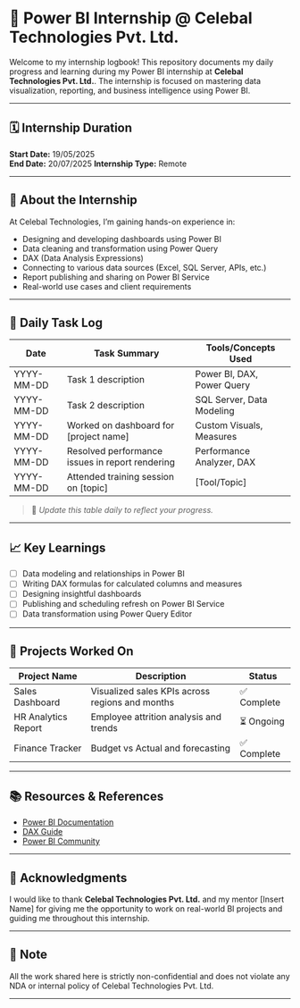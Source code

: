 # 💼 Power BI Internship @ Celebal Technologies Pvt. Ltd.

Welcome to my internship logbook! This repository documents my daily progress and learning during my Power BI internship at **Celebal Technologies Pvt. Ltd.**. The internship is focused on mastering data visualization, reporting, and business intelligence using Power BI.

---

## 🗓️ Internship Duration
**Start Date:** 19/05/2025  
**End Date:** 20/07/2025 
**Internship Type:** Remote 


---

## 📌 About the Internship

At Celebal Technologies, I’m gaining hands-on experience in:

- Designing and developing dashboards using Power BI
- Data cleaning and transformation using Power Query
- DAX (Data Analysis Expressions)
- Connecting to various data sources (Excel, SQL Server, APIs, etc.)
- Report publishing and sharing on Power BI Service
- Real-world use cases and client requirements

---

## 📅 Daily Task Log

| Date       | Task Summary                                     | Tools/Concepts Used            |
|------------|--------------------------------------------------|--------------------------------|
| YYYY-MM-DD | Task 1 description                               | Power BI, DAX, Power Query     |
| YYYY-MM-DD | Task 2 description                               | SQL Server, Data Modeling      |
| YYYY-MM-DD | Worked on dashboard for [project name]           | Custom Visuals, Measures       |
| YYYY-MM-DD | Resolved performance issues in report rendering  | Performance Analyzer, DAX      |
| YYYY-MM-DD | Attended training session on [topic]             | [Tool/Topic]                   |

> 🔁 _Update this table daily to reflect your progress._

---

## 📈 Key Learnings

- [ ] Data modeling and relationships in Power BI
- [ ] Writing DAX formulas for calculated columns and measures
- [ ] Designing insightful dashboards
- [ ] Publishing and scheduling refresh on Power BI Service
- [ ] Data transformation using Power Query Editor

---

## 🧠 Projects Worked On

| Project Name           | Description                                      | Status     |
|------------------------|--------------------------------------------------|------------|
| Sales Dashboard        | Visualized sales KPIs across regions and months | ✅ Complete |
| HR Analytics Report    | Employee attrition analysis and trends          | ⏳ Ongoing |
| Finance Tracker        | Budget vs Actual and forecasting                | ✅ Complete |

---

## 📚 Resources & References

- [Power BI Documentation](https://learn.microsoft.com/en-us/power-bi/)
- [DAX Guide](https://dax.guide/)
- [Power BI Community](https://community.powerbi.com/)

---

## 🙌 Acknowledgments

I would like to thank **Celebal Technologies Pvt. Ltd.** and my mentor [Insert Name] for giving me the opportunity to work on real-world BI projects and guiding me throughout this internship.

---

## 📌 Note

All the work shared here is strictly non-confidential and does not violate any NDA or internal policy of Celebal Technologies Pvt. Ltd.

---

